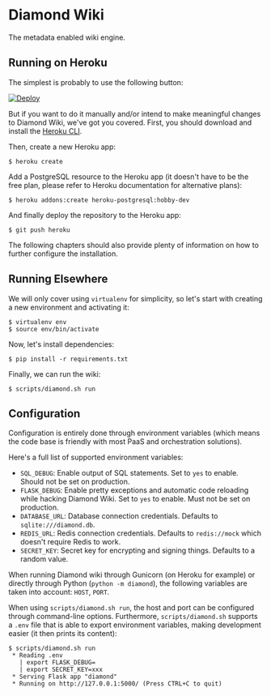 # Diamond Wiki

The metadata enabled wiki engine.


## Running on Heroku

The simplest is probably to use the following button:

[![Deploy](https://www.herokucdn.com/deploy/button.svg)](https://heroku.com/deploy?template=https://github.com/saalaa/diamond)

But if you want to do it manually and/or intend to make meaningful changes to
Diamond Wiki, we've got you covered. First, you should download and install the
[Heroku CLI](https://devcenter.heroku.com/articles/heroku-command-line).

Then, create a new Heroku app:

    $ heroku create

Add a PostgreSQL resource to the Heroku app (it doesn't have to be the free
plan, please refer to Heroku documentation for alternative plans):

    $ heroku addons:create heroku-postgresql:hobby-dev

And finally deploy the repository to the Heroku app:

    $ git push heroku

The following chapters should also provide plenty of information on how to
further configure the installation.


## Running Elsewhere

We will only cover using `virtualenv` for simplicity, so let's start with
creating a new environment and activating it:

    $ virtualenv env
    $ source env/bin/activate

Now, let's install dependencies:

    $ pip install -r requirements.txt

Finally, we can run the wiki:

    $ scripts/diamond.sh run


## Configuration

Configuration is entirely done through environment variables (which means the
code base is friendly with most PaaS and orchestration solutions).

Here's a full list of supported environment variables:

- `SQL_DEBUG`: Enable output of SQL statements. Set to `yes` to enable. Should
  not be set on production.
- `FLASK_DEBUG`: Enable pretty exceptions and automatic code reloading while
  hacking Diamond Wiki. Set to `yes` to enable. Must not be set on production.
- `DATABASE_URL`: Database connection credentials. Defaults to
  `sqlite:///diamond.db`.
- `REDIS_URL`: Redis connection credentials. Defaults to `redis://mock` which
  doesn't require Redis to work.
- `SECRET_KEY`: Secret key for encrypting and signing things. Defaults to a
  random value.

When running Diamond wiki through Gunicorn (on Heroku for example) or directly
through Python (`python -m diamond`), the following variables are taken into
account: `HOST`, `PORT`.

When using `scripts/diamond.sh run`, the host and port can be configured
through command-line options. Furthermore, `scripts/diamond.sh` supports a
`.env` file that is able to export environment variables, making development
easier (it then prints its content):

    $ scripts/diamond.sh run
     * Reading .env
       | export FLASK_DEBUG=
       | export SECRET_KEY=xxx
     * Serving Flask app "diamond"
     * Running on http://127.0.0.1:5000/ (Press CTRL+C to quit)
